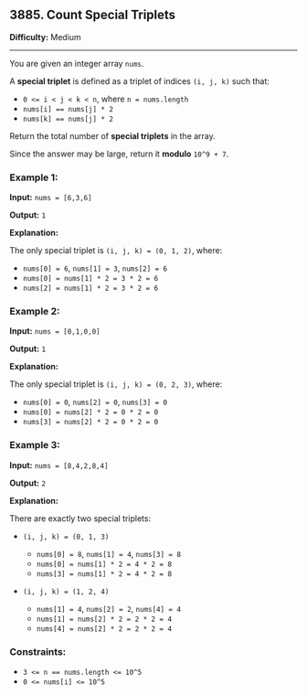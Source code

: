 ## 3885. Count Special Triplets

**Difficulty:** Medium

---

You are given an integer array `nums`.

A **special triplet** is defined as a triplet of indices `(i, j, k)` such that:

- `0 <= i < j < k < n`, where `n = nums.length`
- `nums[i] == nums[j] * 2`
- `nums[k] == nums[j] * 2`

Return the total number of **special triplets** in the array.

Since the answer may be large, return it **modulo** `10^9 + 7`.

### Example 1:

**Input:** `nums = [6,3,6]`

**Output:** `1`

**Explanation:**

The only special triplet is `(i, j, k) = (0, 1, 2)`, where:

- `nums[0] = 6`, `nums[1] = 3`, `nums[2] = 6`
- `nums[0] = nums[1] * 2 = 3 * 2 = 6`
- `nums[2] = nums[1] * 2 = 3 * 2 = 6`

### Example 2:

**Input:** `nums = [0,1,0,0]`

**Output:** `1`

**Explanation:**

The only special triplet is `(i, j, k) = (0, 2, 3)`, where:

- `nums[0] = 0`, `nums[2] = 0`, `nums[3] = 0`
- `nums[0] = nums[2] * 2 = 0 * 2 = 0`
- `nums[3] = nums[2] * 2 = 0 * 2 = 0`

### Example 3:

**Input:** `nums = [8,4,2,8,4]`

**Output:** `2`

**Explanation:**

There are exactly two special triplets:

- `(i, j, k) = (0, 1, 3)`
    - `nums[0] = 8`, `nums[1] = 4`, `nums[3] = 8`
    - `nums[0] = nums[1] * 2 = 4 * 2 = 8`
    - `nums[3] = nums[1] * 2 = 4 * 2 = 8`

- `(i, j, k) = (1, 2, 4)`
    - `nums[1] = 4`, `nums[2] = 2`, `nums[4] = 4`
    - `nums[1] = nums[2] * 2 = 2 * 2 = 4`
    - `nums[4] = nums[2] * 2 = 2 * 2 = 4`

### Constraints:

- `3 <= n == nums.length <= 10^5`
- `0 <= nums[i] <= 10^5`
